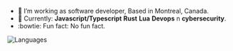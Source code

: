- :helicopter: I’m working as software developer, Based in Montreal, Canada.
- :eyes: Currently: **Javascript/Typescript** **Rust** **Lua**  **Devops** n **cybersecurity**.
- :bowtie: Fun fact: No fun fact.

![Languages](https://github-readme-stats.vercel.app/api/top-langs/?username=azizgharbi&theme=merko)
